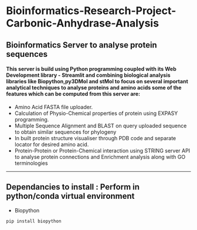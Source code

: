 # Bioinformatics-Research-Project-Carbonic-Anhydrase-Analysis
## Bioinformatics Server to analyse protein sequences

#### This server is build using Python programming coupled with its Web Development library - Streamlit and combining biological analysis libraries like Biopython,py3DMol and stMol to focus on several important analytical techniques to analyse proteins and amino acids some of the features which can be computed from this server are:

- Amino Acid FASTA file uploader.
- Calculation of Physio-Chemical properties of protein using EXPASY programming.
- Multiple Sequence Alignment and BLAST on query uploaded sequence to obtain similar sequences for phylogeny
- In built protein structure visualiser through PDB code and separate locator for desired amino acid.
- Protein-Protein or Protein-Chemical interaction using STRING server API to analyse protein connections and Enrichment analysis along with GO terminologies

---

## Dependancies to install : Perform in python/conda virtual environment 

* Biopython 
```sh
pip install biopython
